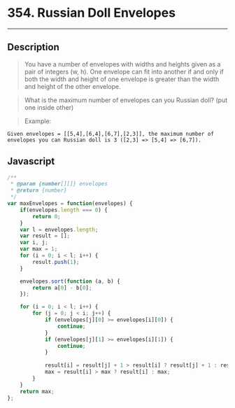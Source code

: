 # 354. Russian Doll Envelopes

---

## Description

> You have a number of envelopes with widths and heights given as a pair of integers (w, h). One envelope can fit into another if and only if both the width and height of one envelope is greater than the width and height of the other envelope.

> What is the maximum number of envelopes can you Russian doll? (put one inside other)

> Example:

```
Given envelopes = [[5,4],[6,4],[6,7],[2,3]], the maximum number of envelopes you can Russian doll is 3 ([2,3] => [5,4] => [6,7]).
```

## Javascript

```javascript
/**
 * @param {number[][]} envelopes
 * @return {number}
 */
var maxEnvelopes = function(envelopes) {
    if(envelopes.length === 0) {
        return 0;
    }
    var l = envelopes.length;
    var result = [];
    var i, j;
    var max = 1;
    for (i = 0; i < l; i++) {
        result.push(1);
    }

    envelopes.sort(function (a, b) {
        return a[0] - b[0];
    });

    for (i = 0; i < l; i++) {
        for (j = 0; j < i; j++) {
            if (envelopes[j][0] >= envelopes[i][0]) {
                continue;
            }
            if (envelopes[j][1] >= envelopes[i][1]) {
                continue;
            }
            
            result[i] = result[j] + 1 > result[i] ? result[j] + 1 : result[i];
            max = result[i] > max ? result[i] : max;
        }
    }
    return max;
};
```